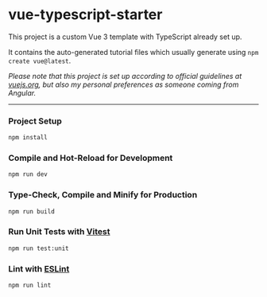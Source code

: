 # vue-typescript-starter

This project is a custom Vue 3 template with TypeScript already set up. 

It contains the auto-generated tutorial files which usually generate using `npm create vue@latest`.  

*Please note that this project is set up according to official guidelines at [vuejs.org](https://vuejs.org/guide/introduction.html), 
but also my personal preferences as someone coming from Angular.*

---

### Project Setup

```sh
npm install
```

### Compile and Hot-Reload for Development

```sh
npm run dev
```

### Type-Check, Compile and Minify for Production

```sh
npm run build
```

### Run Unit Tests with [Vitest](https://vitest.dev/)

```sh
npm run test:unit
```

### Lint with [ESLint](https://eslint.org/)

```sh
npm run lint
```
